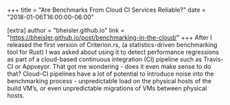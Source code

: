 +++
title = "Are Benchmarks From Cloud CI Services Reliable?"
date = "2018-01-06T16:00:00-06:00"

[extra]
author = "bheisler.github.io"
link = "https://bheisler.github.io/post/benchmarking-in-the-cloud/"
+++
After I released the first version of Criterion.rs, (a statistics-driven benchmarking tool for Rust) I was asked about using it to detect performance regressions as part of a cloud-based continuous integration (CI) pipeline such as Travis-CI or Appveyor. That got me wondering - does it even make sense to do that?
Cloud-CI pipelines have a lot of potential to introduce noise into the benchmarking process - unpredictable load on the physical hosts of the build VM&rsquo;s, or even unpredictable migrations of VMs between physical hosts.